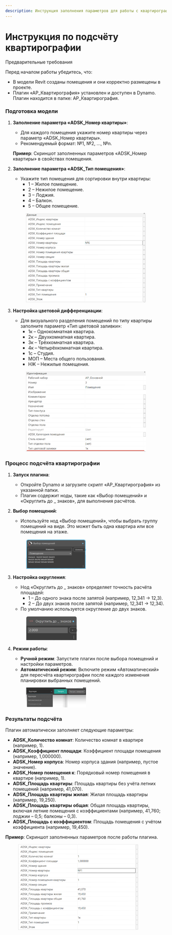 ```yaml
---
description: Инструкция заполнения параметров для работы с квартирографией
---
```


# Инструкция по подсчёту квартирографии

Предварительные требования

Перед началом работы убедитесь, что:

* В модели Revit созданы помещения и они корректно размещены в проекте.
* Плагин «АР\_Квартирография» установлен и доступен в Dynamo. Плагин находится в папке: АР\_Квартирография.

### Подготовка модели

1.  **Заполнение параметра «ADSK\_Номер квартиры»**:

    * Для каждого помещения укажите номер квартиры через параметр «ADSK\_Номер квартиры».
    * Рекомендуемый формат: №1, №2, ..., №n.

    **Пример**: Скриншот заполненных параметров «ADSK\_Номер квартиры» в свойствах помещения.
2.  **Заполнение параметра «ADSK\_Тип помещения»**:

    * Укажите тип помещения для сортировки внутри квартиры:
      * 1 – Жилое помещение.
      * 2 – Нежилое помещение.
      * 3 – Лоджия.
      * 4 – Балкон.
      * 5 – Общее помещение.

    <div align="left"><figure><img src="../../.gitbook/assets/image.png" alt="" width="375"><figcaption></figcaption></figure></div>
3.  **Настройка цветовой дифференциации**:

    * Для визуального разделения помещений по типу квартиры заполните параметр «Тип цветовой заливки»:
      * 1к – Однокомнатная квартира.
      * 2к – Двухкомнатная квартира.
      * 3к – Трёхкомнатная квартира.
      * 4к – Четырёхкомнатная квартира.
      * 1с – Студия.
      * МОП – Места общего пользования.
      * НЖ – Нежилые помещения.

    <div align="left"><figure><img src="../../.gitbook/assets/image (5).png" alt="" width="375"><figcaption></figcaption></figure></div>

### Процесс подсчёта квартирографии

1. **Запуск плагина**:
   * Откройте Dynamo и загрузите скрипт «АР\_Квартирография» из указанной папки.
   * Плагин содержит ноды, такие как «Выбор помещений» и «Округлить до \_ знаков», для выполнения расчётов.
2.  **Выбор помещений**:

    * Используйте нод «Выбор помещений», чтобы выбрать группу помещений на виде. Это может быть одна квартира или все помещения на этаже.

    <div align="left"><figure><img src="../../.gitbook/assets/image (2).png" alt="" width="188"><figcaption></figcaption></figure></div>
3.  **Настройка округления**:

    * Нод «Округлить до \_ знаков» определяет точность расчёта площадей:
      * 1 – До одного знака после запятой (например, 12,341 → 12,3).
      * 2 – До двух знаков после запятой (например, 12,341 → 12,34).
    * По умолчанию используется округление до двух знаков.

    <div align="left"><figure><img src="../../.gitbook/assets/image (3).png" alt="" width="160"><figcaption></figcaption></figure></div>
4.  **Режим работы**:

    * **Ручной режим**: Запустите плагин после выбора помещений и настройки параметров.
    * **Автоматический режим**: Включите режим «Автоматический» для пересчёта квартирографии после каждого изменения планировки выбранных помещений.

    <div align="left"><figure><img src="../../.gitbook/assets/image (4).png" alt="" width="188"><figcaption></figcaption></figure></div>

### Результаты подсчёта

Плагин автоматически заполняет следующие параметры:

* **ADSK\_Количество комнат**: Количество комнат в квартире (например, 1).
* **ADSK\_Коэффициент площади**: Коэффициент площади помещения (например, 1,000000).
* **ADSK\_Номер корпуса**: Номер корпуса здания (например, пустое значение).
* **ADSK\_Номер помещения к**: Порядковый номер помещения в квартире (например, 1).
* **ADSK\_Площадь квартиры**: Площадь квартиры без учёта летних помещений (например, 41,070).
* **ADSK\_Площадь квартиры жилая**: Жилая площадь квартиры (например, 19,250).
* **ADSK\_Площадь квартиры общая**: Общая площадь квартиры, включая летние помещения с коэффициентами (например, 41,760; лоджии – 0,5; балконы – 0,3).
* **ADSK\_Площадь с коэффициентом**: Площадь помещения с учётом коэффициента (например, 19,450).

**Пример**: Скриншот заполненных параметров после работы плагина.

<div align="left"><figure><img src="../../.gitbook/assets/image (1).png" alt="" width="375"><figcaption></figcaption></figure></div>
